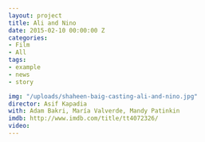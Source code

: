 ```yaml
---
layout: project
title: Ali and Nino
date: 2015-02-10 00:00:00 Z
categories:
- Film
- All
tags:
- example
- news
- story

img: "/uploads/shaheen-baig-casting-ali-and-nino.jpg"
director: Asif Kapadia
with: Adam Bakri, María Valverde, Mandy Patinkin
imdb: http://www.imdb.com/title/tt4072326/
video: 
---
```


